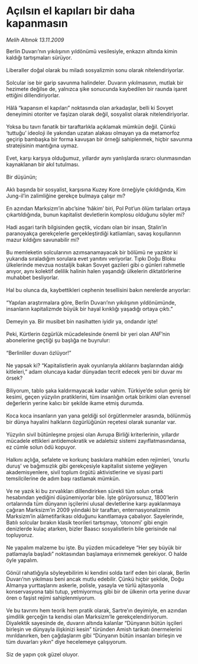 # Açılsın el kapıları bir daha kapanmasın

*Melih Altınok 13.11.2009*

<div class="taraf_structure_2col_1zq">
<div class="margen_n">



 <p>Berlin Duvarı’nın yıkılışının yıldönümü vesilesiyle, enkazın altında kimin kaldığı tartışmaları sürüyor. <br/><br/>Liberaller doğal olarak bu miladı sosyalizmin sonu olarak nitelendiriyorlar. <br/><br/>Solcular ise bir garip savunma halindeler. Duvarın yıkılmasının, mutlak bir hezimete değilse de, yalnızca şike sonucunda kaybedilen bir raunda işaret ettiğini dillendiriyorlar. <br/><br/>Hâlâ “kapansın el kapıları” noktasında olan arkadaşlar, belli ki Sovyet deneyimini otoriter ve faşizan olarak değil, sosyalist olarak nitelendiriyorlar. <br/><br/>Yoksa bu tavrı fanatik bir taraftarlıkla açıklamak mümkün değil. Çünkü ‘tuttuğu’ ideoloji ile yakından uzatan alakası olmayan ya da metamorfoz geçirip bambaşka bir forma kavuşan bir örneği sahiplenmek, hiçbir savunma stratejisinin mantığına uymaz. <br/><br/>Evet, karşı karşıya olduğumuz, yıllardır aynı yanlışlarda ısrarcı olunmasından kaynaklanan bir akıl tutulması. <br/><br/>Bir düşünün; <br/><br/>Aklı başında bir sosyalist, karşısına Kuzey Kore örneğiyle çıkıldığında, Kim Jung-il’in zalimliğine gerekçe bulmaya çalışır mı? <br/><br/>En azından Marksizm’in abc’sine ‘hâkim’ biri, Pol Pot’un ölüm tarlaları ortaya çıkartıldığında, bunun kapitalist devletlerin komplosu olduğunu söyler mi? <br/><br/>Hadi asgari tarih bilgisinden geçtik, vicdanı olan bir insan, Stalin’in paranoyakça gerekçelerle gerçekleştirdiği katliamları, savaş koşullarının mazur kıldığını savunabilir mi? <br/><br/>Bu memleketin solcularının azımsanamayacak bir bölümü ne yazıktır ki yukarıda sıraladığım sorulara evet yanıtını veriyorlar. Tıpkı Doğu Bloku ülkelerinde mevzua nostaljik bakan Sovyet gazileri gibi o günleri rahmetle anıyor, aynı kolektif delilik halinin halen yaşandığı ülkelerin diktatörlerine muhabbet besliyorlar. <br/><br/>Hal bu olunca da, kaybettikleri cephenin tesellisini bakın nerelerde arıyorlar: <br/><br/>“Yapılan araştırmalara göre, Berlin Duvarı’nın yıkılışının yıldönümünde, insanların kapitalizmde büyük bir hayal kırıklığı yaşadığı ortaya çıktı.” <br/><br/>Demeyin ya. Bir musibet bin nasihatten iyidir ya, ondandır işte! <br/><br/>Peki, Kürtlerin özgürlük mücadelesinde önemli bir yeri olan <i>ANF</i>’nin abonelerine geçtiği şu başlığa ne buyrulur: <br/><br/>“Berlinliler duvarı özlüyor!” <br/><br/>Ne yapsak ki? “Kapitalistlerin ayak oyunlarıyla aklılarını başlarından aldığı kitleleri,” adam oluncaya kadar dünyadan tecrit edecek yeni bir duvar mı örsek? <br/><br/>Biliyorum, tablo şaka kaldırmayacak kadar vahim. Türkiye’de solun geniş bir kesimi, geçen yüzyılın pratiklerini, tüm insanlığın ortak birikimi olan evrensel değerlerin yerine kalıcı bir şekilde ikame etmiş durumda. <br/><br/>Koca koca insanların yan yana geldiği sol örgütlenmeler arasında, bölünmüş bir dünya hayalini halkların özgürlüğünün reçetesi olarak sunanlar var. <br/><br/>Yüzyılın sivil bütünleşme projesi olan Avrupa Birliği kriterlerinin, yıllardır mücadele ettikleri antidemokratik ve adaletsiz sistemi zayıflatmasındansa, ez cümle solun ödü kopuyor. <br/><br/>Halkını açlığa, sefalete ve korkunç baskılara mahkûm eden rejimleri, ‘onurlu duruş’ ve bağımsızlık gibi gerekçesiyle kapitalist sisteme yeğleyen akademisyenlere, sivil toplum örgütü aktivistlerine ve siyasi parti temsilcilerine de adım başı rastlamak mümkün. <br/><br/>Ve ne yazık ki bu zırvalıkları dillendirirken sürekli tüm solun ortak hesabından yediğini düşünemiyorlar bile. İşte görüyorsunuz, 1800’lerin ortalarında tüm dünyanın işçilerini ulusal devletlerine karşı ayaklanmaya çağıran Marksizm’in 2009 yılındaki bir taraftarı, enternasyonalizmin Marksizm’in alâmetifarikası olduğunu kanıtlamaya çabalıyor. Sayelerinde, Batılı solcular bırakın klasik teorileri tartışmayı, ‘otonomi’ gibi engin denizlerde kulaç atarken, bizler Baascı sosyalistlerin bile gerisinde nal topluyoruz. <br/><br/>Ne yapalım malzeme bu işte. Bu yüzden mücadeleye “Her şey büyük bir patlamayla başladı” noktasından başlamaya erinmemek gerekiyor. O halde öyle yapalım. <br/><br/>Gönül rahatlığıyla söyleyebilirim ki kendini solda tarif eden biri olarak, Berlin Duvarı’nın yıkılması beni ancak mutlu edebilir. Çünkü hiçbir şekilde, Doğu Almanya yurttaşlarını askerle, polisle, yasayla ve türlü ajitasyonla konservasyona tabi tutup, yetmiyormuş gibi bir de ülkenin orta yerine duvar ören o faşist rejimi sahiplenmiyorum. <br/><br/>Ve bu tavrımı hem teorik hem pratik olarak, Sartre’ın deyimiyle, en azından şimdilik gerçeğin ta kendisi olan Marksizm’le gerekçelendiriyorum. Diyalektik sayesinde de, duvarın altında kalanlar “Dünyanın bütün işçileri birleşin ve dünyayla ilişkinizi kesin” türünden Amish tarikatı önermelerini mırıldanırken, ben çağdaşlarım gibi “Dünyanın bütün insanları birleşin ve tüm duvarları yıkın” diye hecelemeye çalışıyorum. <br/><br/>Siz de yapın çok güzel oluyor.</p>
<br/>
<br/>
<br/>



<br/>


<div id="taraf_not">
</div>

</div>


</div>
